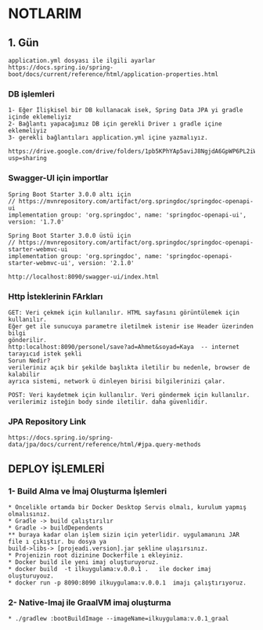 # NOTLARIM

## 1. Gün
    application.yml dosyası ile ilgili ayarlar
    https://docs.spring.io/spring-boot/docs/current/reference/html/application-properties.html

### DB işlemleri
    1- Eğer İlişkisel bir DB kullanacak isek, Spring Data JPA yi gradle içinde eklemeliyiz
    2- Bağlantı yapacağımız DB için gerekli Driver ı gradle içine eklemeliyiz
    3- gerekli bağlantıları application.yml içine yazmalıyız.

    https://drive.google.com/drive/folders/1pb5KPhYAp5aviJ8NgjdA6GpWP6PL2iWZ?usp=sharing

### Swagger-UI için importlar

    Spring Boot Starter 3.0.0 altı için
    // https://mvnrepository.com/artifact/org.springdoc/springdoc-openapi-ui
    implementation group: 'org.springdoc', name: 'springdoc-openapi-ui', version: '1.7.0'

    Spring Boot Starter 3.0.0 üstü için
    // https://mvnrepository.com/artifact/org.springdoc/springdoc-openapi-starter-webmvc-ui
    implementation group: 'org.springdoc', name: 'springdoc-openapi-starter-webmvc-ui', version: '2.1.0'

    http://localhost:8090/swagger-ui/index.html
    
### Http İsteklerinin FArkları

    GET: Veri çekmek için kullanılır. HTML sayfasını görüntülemek için kullanılır.
    Eğer get ile sunucuya parametre iletilmek istenir ise Header üzerinden bilgi 
    gönderilir.
    http:localhost:8090/personel/save?ad=Ahmet&soyad=Kaya  -- internet tarayıcıd istek şekli
    Sorun Nedir?
    verileriniz açık bir şekilde başlıkta iletilir bu nedenle, browser de kalabilir 
    ayrıca sistemi, network ü dinleyen birisi bilgilerinizi çalar.

    POST: Veri kaydetmek için kullanılır. Veri göndermek için kullanılır.
    verilerimiz isteğin body sinde iletilir. daha güvenlidir. 

### JPA Repository Link
    https://docs.spring.io/spring-data/jpa/docs/current/reference/html/#jpa.query-methods

## DEPLOY İŞLEMLERİ

### 1- Build Alma ve İmaj Oluşturma İşlemleri

    * Öncelikle ortamda bir Docker Desktop Servis olmalı, kurulum yapmış olmalısınız.
    * Gradle -> build çalıştırılır
    * Gradle -> buildDependents
    ** buraya kadar olan işlem sizin için yeterlidir. uygulamanını JAR file ı çıkıştır. bu dosya ya 
    build->libs-> [projeadi.version].jar şekline ulaşırsınız.
    * Projenizin root dizinine Dockerfile ı ekleyiniz.
    * Docker build ile yeni imaj oluşturuyoruz.
    * docker build  -t ilkuygulama:v.0.0.1 .   ile docker imaj oluşturuyouz.
    * docker run -p 8090:8090 ilkuygulama:v.0.0.1  imajı çalıştırıyoruz.

### 2- Native-Imaj ile GraalVM imaj oluşturma
    * ./gradlew :bootBuildImage --imageName=ilkuygulama:v.0.1_graal